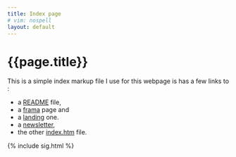 ```yaml
---
title: Index page
# vim: nospell
layout: default
---
```


# {{page.title}} 

This is a simple index markup file I use for this webpage
is has a few links to :

-  a [README](README.html) file,
-  a [frama](frama.htm) page and
-  a [landing](landing.htm) one.
-  a [newsletter](newsletter.htm),
-  the other [index.htm](./index.htm) file.

{% include sig.html %}
